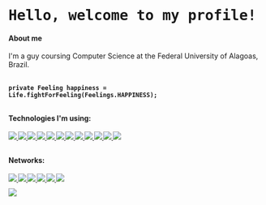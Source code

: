 <h1>
  <samp>Hello, welcome to my profile!</samp>
</h1>

<div>

  <h4>About me</h4>
  I'm a guy coursing Computer Science at the Federal University of Alagoas, Brazil.
  <br>
  <br>
  
  <code><b>private Feeling happiness = Life.fightForFeeling(Feelings.HAPPINESS);</b></code>
  
  <h2></h2>
  
  <h4>
    Technologies I'm using:
  </h4>
  <sub><sub>
    <a href="https://github.com/topics/python">
    <img src="https://img.shields.io/badge/Python-14354C?style=for-the-badge&logo=python&logoColor=yellow">
    </a>
    <a href="https://github.com/topics/java">
    <img src="https://img.shields.io/badge/Java-AA0000?style=for-the-badge&logo=openjdk&logoColor=white">
    </a>
    <!--<a href="https://github.com/topics/cpp">
    <img src="https://img.shields.io/badge/C%2B%2B-00599C?style=for-the-badge&logo=c%2B%2B&logoColor=white">
    </a>-->
    <a href="https://github.com/topics/html">
    <img src="https://img.shields.io/badge/HTML5-A33F16?style=for-the-badge&logo=html5&logoColor=white">
    </a>
    <a href="https://github.com/topics/css">
    <img src="https://img.shields.io/badge/CSS3-1572B6?style=for-the-badge&logo=css3&logoColor=white">
    </a>
    <a href="https://github.com/topics/javascript">
    <img src="https://img.shields.io/badge/JavaScript-F7DF1E?style=for-the-badge&logo=javascript&logoColor=121310">
    </a>
    <a href="https://github.com/nodejs/node">
    <img src="https://img.shields.io/badge/Node.js-3C873A?&style=for-the-badge&logo=node.js&logoColor=FFFFFF">
    </a>
    <a href="https://github.com/topics/react">
    <img src="https://img.shields.io/badge/React.js-61DBFB?&style=for-the-badge&logo=react&logoColor=000000">
    </a>
    <a href="https://nextjs.org/">
    <img src="https://img.shields.io/badge/Next.js-000000?&style=for-the-badge&logo=next.js&logoColor=FFFFFF">
    </a>
    <a href="https://github.com/topics/spring">
    <img src="https://img.shields.io/badge/Spring-257815?&style=for-the-badge&logo=spring&logoColor=FFFFFF">
    </a>
    <a href="https://github.com/mongodb/mongo">
      <img src="https://img.shields.io/badge/MongoDB-023430?style=for-the-badge&logo=mongodb&logoColor=00ED64">
    </a>
    <a href="https://github.com/postgres/postgres">
      <img src="https://img.shields.io/badge/PostgreSQL-336791?style=for-the-badge&logo=postgresql&logoColor=53DBF9">
    </a>
    <a href="https://github.com/surrealdb/surrealdb">
      <img src="https://img.shields.io/badge/SurrealDB-FF00A0?style=for-the-badge&logo=surrealdb&logoColor=FFFFFF">
    </a>
  </sub></sub>
  
</div>

<h2></h2>

<h4> 
    Networks:
</h4>
<sub><sub>
  <a href="https://mail.google.com/mail/?view=cm&source=mailto&to=contatolucasoficial0@gmail.com" alt="Gmail" target="_blank">
    <img src="https://img.shields.io/badge/Mail-Lucas%20Duarte-F74141?logoColor=white&logo=gmail">
  </a>
  <a href="https://www.linkedin.com/in/arnaldo-lucas-sd/">
    <img src="https://img.shields.io/badge/LinkedIn-Arnaldo%20Lucas-0e76a8?logo=Linkedin&logoColor=53DAFC">
  </a>
  <a href="https://www.instagram.com/luc.ig._/">
    <img src="https://img.shields.io/badge/Instagram-luc.ig.__-E4405F?logo=instagram&logoColor=FF98CB">
  </a>
  <a href="https://leetcode.com/luc-gh/">
    <img src="https://img.shields.io/badge/LeetCode-luc--gh-E57010?logo=leetcode">
  </a>
  <a href="https://codepen.io/luc-pen">
    <img src="https://img.shields.io/badge/Vercel-luc--gh-000?logo=vercel&logoColor=000">
  </a>
  <a href="https://www.frontendmentor.io/profile/luc-gh">
    <img src="https://img.shields.io/badge/Frontend%20Mentor-luc--gh-DDD?logo=frontendmentor">
  </a>
<br>
<br>
  
<div>
  <img src="https://github-readme-stats.vercel.app/api/top-langs/?username=luc-gh&layout=compact&langs_count=10&bg_color=0e1118&border_color=AAA&card_width=830&text_color=979797&title_color=CACACA"/>
</div>
  
